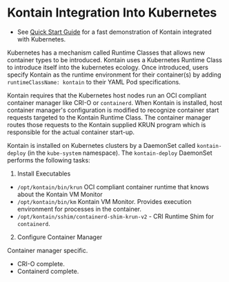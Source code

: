 # Kontain Integration Into Kubernetes

* See [Quick Start Guide](quickstart.md) for a fast demonstration of Kontain integrated with Kubernetes.

Kubernetes has a mechanism called Runtime Classes that allows new container types to be introduced. Kontain uses
a Kubernetes Runtime Class to introduce itself into the kubernetes ecology. Once introduced, users specify Kontain
as the runtime environment for their container(s) by adding `runtimeClassName: kontain` to their YAML Pod specifications.

Kontain requires that the Kubernetes host nodes run an OCI compliant container manager like CRI-O or `containerd`.
When Kontain is installed, host container manager's configuration is modified to recognize container start requests targeted
to the Kontain Runtime Class. The container manager routes those requests to the Kontain supplied KRUN program which is responsible for 
the actual container start-up.

Kontain is installed on Kubernetes clusters by a DaemonSet called `kontain-deploy` (in the `kube-system`
namespace). The `kontain-deploy` DaemonSet  performs the following tasks:

1. Install Executables

- `/opt/kontain/bin/krun` OCI compliant container runtime that knows about the Kontain VM Monitor
- `/opt/kontain/bin/km` Kontain VM Monitor. Provides execution environment for processes in the container.
- `/opt/kontain/sshim/containerd-shim-krun-v2` - CRI Runtime Shim for `containerd`.

2. Configure Container Manager

Container manager specific.

- CRI-O complete. 
- Containerd complete.


